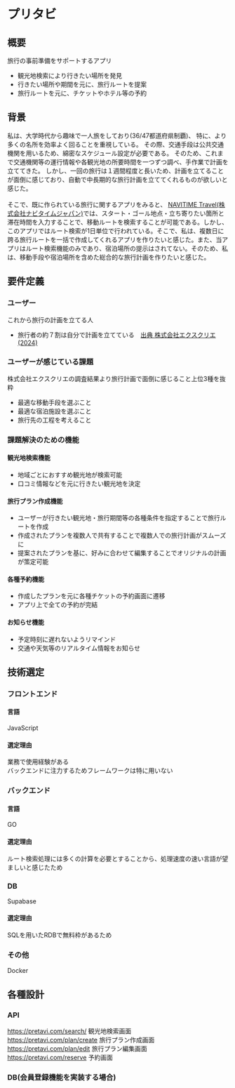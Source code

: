 # プリタビ

## 概要
旅行の事前準備をサポートするアプリ
* 観光地検索により行きたい場所を発見
* 行きたい場所や期間を元に、旅行ルートを提案
* 旅行ルートを元に、チケットやホテル等の予約

## 背景
私は、大学時代から趣味で一人旅をしており(36/47都道府県制覇)、
特に、より多くの名所を効率よく回ることを重視している。
その際、交通手段は公共交通機関を用いるため、綿密なスケジュール設定が必要である。
そのため、これまで交通機関等の運行情報や各観光地の所要時間を一つずつ調べ、手作業で計画を立ててきた。
しかし、一回の旅行は１週間程度と長いため、計画を立てることが面倒に感じており、自動で中長期的な旅行計画を立ててくれるものが欲しいと感じた。<br><br>
そこで、既に作られている旅行に関するアプリをみると、
[NAVITIME Travel(株式会社ナビタイムジャパン)](https://travel.navitime.com/ja/plan/)では、スタート・ゴール地点・立ち寄りたい箇所と滞在時間を入力することで、移動ルートを検索することが可能である。しかし、このアプリではルート検索が1日単位で行われている。そこで、私は、複数日に跨る旅行ルートを一括で作成してくれるアプリを作りたいと感じた。また、当アプリはルート検索機能のみであり、宿泊場所の提示はされてない。そのため、私は、移動手段や宿泊場所を含めた総合的な旅行計画を作りたいと感じた。

## 要件定義
### ユーザー
これから旅行の計画を立てる人
* 旅行者の約７割は自分で計画を立てている　[出典 株式会社エクスクリエ(2024)](https://newscast.jp/news/9726939)
### ユーザーが感じている課題
株式会社エクスクリエの調査結果より旅行計画で面倒に感じること上位3種を抜粋
* 最適な移動手段を選ぶこと
* 最適な宿泊施設を選ぶこと
* 旅行先の工程を考えること
### 課題解決のための機能
#### 観光地検索機能
* 地域ごとにおすすめ観光地が検索可能
* 口コミ情報などを元に行きたい観光地を決定
#### 旅行プラン作成機能
* ユーザーが行きたい観光地・旅行期間等の各種条件を指定することで旅行ルートを作成
* 作成されたプランを複数人で共有することで複数人での旅行計画がスムーズに
* 提案されたプランを基に、好みに合わせて編集することでオリジナルの計画が策定可能
#### 各種予約機能
* 作成したプランを元に各種チケットの予約画面に遷移
* アプリ上で全ての予約が完結
#### お知らせ機能
* 予定時刻に遅れないようリマインド
* 交通や天気等のリアルタイム情報をお知らせ

## 技術選定

### フロントエンド
#### 言語
JavaScript
#### 選定理由
業務で使用経験がある<br>
バックエンドに注力するためフレームワークは特に用いない

### バックエンド
#### 言語
GO
#### 選定理由
ルート検索処理には多くの計算を必要とすることから、処理速度の速い言語が望ましいと感じたため
### DB
Supabase
#### 選定理由
SQLを用いたRDBで無料枠があるため
### その他
Docker


## 各種設計
### API
https://pretavi.com/search/ 観光地検索画面<br>
https://pretavi.com/plan/create 旅行プラン作成画面<br>
https://pretavi.com/plan/edit 旅行プラン編集画面<br>
https://pretavi.com/reserve 予約画面<br>
### DB(会員登録機能を実装する場合)
